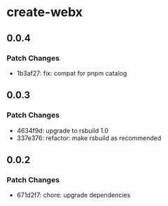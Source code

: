 # create-webx

## 0.0.4

### Patch Changes

- 1b3af27: fix: compat for pnpm catalog

## 0.0.3

### Patch Changes

- 4634f9d: upgrade to rsbuild 1.0
- 337e376: refactor: make rsbuild as recommended

## 0.0.2

### Patch Changes

- 671d2f7: chore: upgrade dependencies

